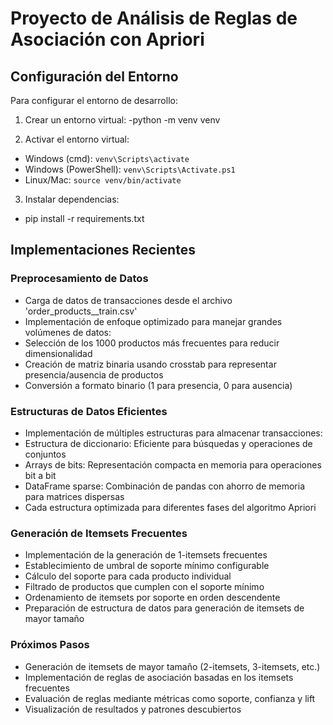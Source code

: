 # Proyecto de Análisis de Reglas de Asociación con Apriori

## Configuración del Entorno

Para configurar el entorno de desarrollo:

1. Crear un entorno virtual:
-python -m venv venv

2. Activar el entorno virtual:
- Windows (cmd): `venv\Scripts\activate`
- Windows (PowerShell): `venv\Scripts\Activate.ps1`
- Linux/Mac: `source venv/bin/activate`

3. Instalar dependencias:
- pip install -r requirements.txt

## Implementaciones Recientes

### Preprocesamiento de Datos
- Carga de datos de transacciones desde el archivo 'order_products__train.csv'
- Implementación de enfoque optimizado para manejar grandes volúmenes de datos:
- Selección de los 1000 productos más frecuentes para reducir dimensionalidad
- Creación de matriz binaria usando crosstab para representar presencia/ausencia de productos
- Conversión a formato binario (1 para presencia, 0 para ausencia)

### Estructuras de Datos Eficientes
- Implementación de múltiples estructuras para almacenar transacciones:
- Estructura de diccionario: Eficiente para búsquedas y operaciones de conjuntos
- Arrays de bits: Representación compacta en memoria para operaciones bit a bit
- DataFrame sparse: Combinación de pandas con ahorro de memoria para matrices dispersas
- Cada estructura optimizada para diferentes fases del algoritmo Apriori

### Generación de Itemsets Frecuentes
- Implementación de la generación de 1-itemsets frecuentes
- Establecimiento de umbral de soporte mínimo configurable
- Cálculo del soporte para cada producto individual
- Filtrado de productos que cumplen con el soporte mínimo
- Ordenamiento de itemsets por soporte en orden descendente
- Preparación de estructura de datos para generación de itemsets de mayor tamaño

### Próximos Pasos
- Generación de itemsets de mayor tamaño (2-itemsets, 3-itemsets, etc.)
- Implementación de reglas de asociación basadas en los itemsets frecuentes
- Evaluación de reglas mediante métricas como soporte, confianza y lift
- Visualización de resultados y patrones descubiertos